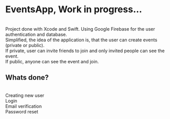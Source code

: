 # EventsApp, Work in progress...
<br>
Project done with Xcode and Swift. Using Google Firebase for the user authentication and database.
<br>
Simplified, the idea of the application is, that the user can create events (private or public).
<br>
If private, user can invite friends to join and only invited people can see the event.
<br>
If public, anyone can see the event and join.
<br>
<h2>Whats done?</h2>
<br>
Creating new user
<br>
Login
<br>
Email verification
<br>
Password reset
